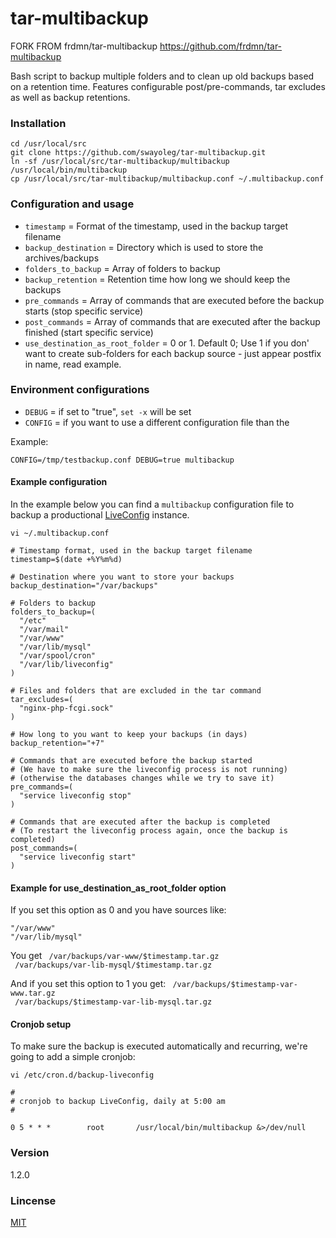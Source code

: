 tar-multibackup
===============


FORK FROM frdmn/tar-multibackup
https://github.com/frdmn/tar-multibackup 

Bash script to backup multiple folders and to clean up old backups based on a retention time. Features configurable post/pre-commands, tar excludes as well as backup retentions.

### Installation

    cd /usr/local/src
    git clone https://github.com/swayoleg/tar-multibackup.git
    ln -sf /usr/local/src/tar-multibackup/multibackup /usr/local/bin/multibackup
    cp /usr/local/src/tar-multibackup/multibackup.conf ~/.multibackup.conf

### Configuration and usage

* `timestamp` = Format of the timestamp, used in the backup target filename
* `backup_destination` = Directory which is used to store the archives/backups
* `folders_to_backup` = Array of folders to backup
* `backup_retention` = Retention time how long we should keep the backups
* `pre_commands` = Array of commands that are executed before the backup starts (stop specific service)
* `post_commands` = Array of commands that are executed after the backup finished (start specific service)
* `use_destination_as_root_folder` = 0 or 1. Default 0; Use 1 if you don' want to create sub-folders for each backup source - just appear postfix in name, read example.


### Environment configurations

* `DEBUG` = if set to "true", `set -x` will be set
* `CONFIG` = if you want to use a different configuration file than the 

Example: 

    CONFIG=/tmp/testbackup.conf DEBUG=true multibackup

#### Example configuration 

In the example below you can find a `multibackup` configuration file to backup a productional [LiveConfig](http://www.liveconfig.com/) instance.

`vi ~/.multibackup.conf`

    # Timestamp format, used in the backup target filename
    timestamp=$(date +%Y%m%d)

    # Destination where you want to store your backups
    backup_destination="/var/backups"

    # Folders to backup
    folders_to_backup=(
      "/etc"
      "/var/mail"
      "/var/www"
      "/var/lib/mysql"
      "/var/spool/cron"
      "/var/lib/liveconfig"
    )

    # Files and folders that are excluded in the tar command
    tar_excludes=(
      "nginx-php-fcgi.sock"
    )

    # How long to you want to keep your backups (in days)
    backup_retention="+7"

    # Commands that are executed before the backup started
    # (We have to make sure the liveconfig process is not running)
    # (otherwise the databases changes while we try to save it)
    pre_commands=(
      "service liveconfig stop"
    )

    # Commands that are executed after the backup is completed
    # (To restart the liveconfig process again, once the backup is completed)
    post_commands=(
      "service liveconfig start"
    )

#### Example for use_destination_as_root_folder option
If you set this option as 0 and you have sources like:

`"/var/www"`  
`"/var/lib/mysql"`
  
You get
 ` /var/backups/var-www/$timestamp.tar.gz`  
 ` /var/backups/var-lib-mysql/$timestamp.tar.gz`

And if you set this option to 1 you get:
 ` /var/backups/$timestamp-var-www.tar.gz`  
 ` /var/backups/$timestamp-var-lib-mysql.tar.gz`


#### Cronjob setup

To make sure the backup is executed automatically and recurring, we're going to add a simple cronjob:

`vi /etc/cron.d/backup-liveconfig`

    #
    # cronjob to backup LiveConfig, daily at 5:00 am
    #

    0 5 * * *        root       /usr/local/bin/multibackup &>/dev/null

### Version
1.2.0

### Lincense
[MIT](LICENSE)
